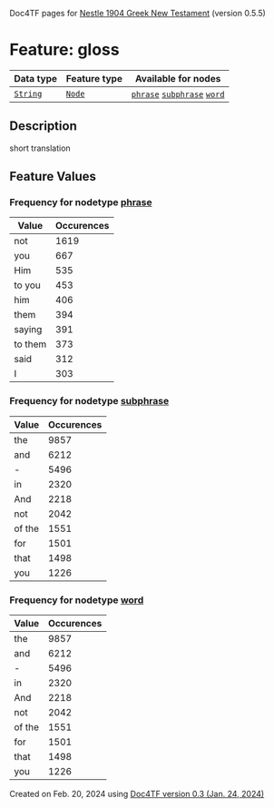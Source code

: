 Doc4TF pages for [Nestle 1904 Greek New Testament](https://github.com/saulocantanhede/tfgreek2/tree/master/tf) (version 0.5.5)
# Feature: gloss
Data type|Feature type|Available for nodes
---|---|---
[`String`](featurebydatatype.md#string)|[`Node`](featurebytype.md#node)| [`phrase`](featurebynodetype.md#phrase)  [`subphrase`](featurebynodetype.md#subphrase)  [`word`](featurebynodetype.md#word) 
## Description
short translation
## Feature Values
### Frequency for nodetype [phrase](featurebynodetype.md#phrase)
Value|Occurences
---|---
not|1619
you|667
Him|535
to you|453
him|406
them|394
saying|391
to them|373
said|312
I|303
### Frequency for nodetype [subphrase](featurebynodetype.md#subphrase)
Value|Occurences
---|---
the|9857
and|6212
-|5496
in|2320
And|2218
not|2042
of the|1551
for|1501
that|1498
you|1226
### Frequency for nodetype [word](featurebynodetype.md#word)
Value|Occurences
---|---
the|9857
and|6212
-|5496
in|2320
And|2218
not|2042
of the|1551
for|1501
that|1498
you|1226
 

Created on Feb. 20, 2024 using [Doc4TF  version 0.3 (Jan. 24, 2024)](https://github.com/tonyjurg/Doc4TF) 